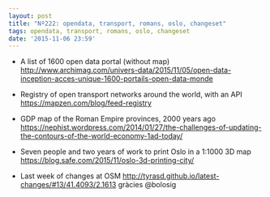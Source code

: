 ```yaml
---
layout: post
title: "Nº222: opendata, transport, romans, oslo, changeset"
tags: opendata, transport, romans, oslo, changeset
date: '2015-11-06 23:59'
---
```


* A list of 1600 open data portal (without map)
  http://www.archimag.com/univers-data/2015/11/05/open-data-inception-acces-unique-1600-portails-open-data-monde

* Registry of open transport networks around the world, with an API 
  https://mapzen.com/blog/feed-registry

* GDP map of the Roman Empire provinces, 2000 years ago
  https://nephist.wordpress.com/2014/01/27/the-challenges-of-updating-the-contours-of-the-world-economy-1ad-today/

* Seven people and two years of work to print Oslo in a 1:1000 3D map
  https://blog.safe.com/2015/11/oslo-3d-printing-city/

* Last week of changes at OSM
  http://tyrasd.github.io/latest-changes/#13/41.4093/2.1613 gràcies @bolosig

